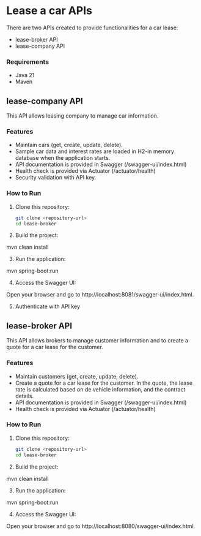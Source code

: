 # Lease a car APIs

There are two APIs created to provide functionalities for a car lease:
- lease-broker API
- lease-company API 

### Requirements

- Java 21
- Maven

## lease-company API

This API allows leasing company to manage car information.

### Features

- Maintain cars (get, create, update, delete).
- Sample car data and interest rates are loaded in H2-in memory database when the application starts.
- API documentation is provided in Swagger (/swagger-ui/index.html)
- Health check is provided via Actuator (/actuator/health)
- Security validation with API key. 

### How to Run

1. Clone this repository:

   ```bash
   git clone <repository-url>
   cd lease-broker

2. Build the project:

mvn clean install

3. Run the application:

mvn spring-boot:run

4. Access the Swagger UI:

Open your browser and go to http://localhost:8081/swagger-ui/index.html.

5. Authenticate with API key

## lease-broker API
 
This API allows brokers to manage customer information and to create a quote for a car lease for the customer.

### Features

- Maintain customers (get, create, update, delete).
- Create a quote for a car lease for the customer.
  In the quote, the lease rate is calculated based on de vehicle information, and the contract details.
- API documentation is provided in Swagger (/swagger-ui/index.html)
- Health check is provided via Actuator (/actuator/health)

### How to Run

1. Clone this repository:

   ```bash
   git clone <repository-url>
   cd lease-broker

2. Build the project:

mvn clean install

3. Run the application:

mvn spring-boot:run

4. Access the Swagger UI:

Open your browser and go to http://localhost:8080/swagger-ui/index.html.
